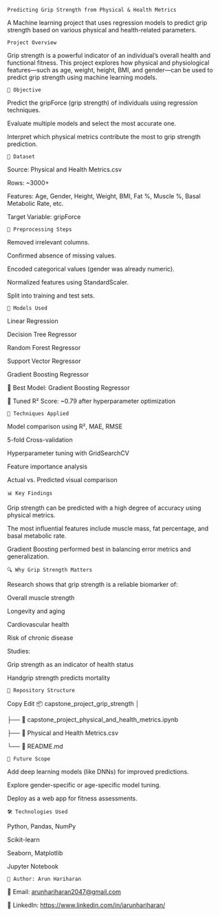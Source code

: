     Predicting Grip Strength from Physical & Health Metrics

A Machine learning project that uses regression models to predict grip strength based on various physical and health-related parameters.

    Project Overview

Grip strength is a powerful indicator of an individual’s overall health and functional fitness. This project explores how physical and physiological features—such as age, weight, height, BMI, and gender—can be used to predict grip strength using machine learning models.

    🎯 Objective

Predict the gripForce (grip strength) of individuals using regression techniques.

Evaluate multiple models and select the most accurate one.

Interpret which physical metrics contribute the most to grip strength prediction.

    📂 Dataset

Source: Physical and Health Metrics.csv

Rows: ~3000+

Features: Age, Gender, Height, Weight, BMI, Fat %, Muscle %, Basal Metabolic Rate, etc.

Target Variable: gripForce

    🔄 Preprocessing Steps

Removed irrelevant columns.

Confirmed absence of missing values.

Encoded categorical values (gender was already numeric).

Normalized features using StandardScaler.

Split into training and test sets.

    🤖 Models Used

Linear Regression

Decision Tree Regressor

Random Forest Regressor

Support Vector Regressor

Gradient Boosting Regressor

📌 Best Model: Gradient Boosting Regressor

📌 Tuned R² Score: ~0.79 after hyperparameter optimization

    🧪 Techniques Applied
Model comparison using R², MAE, RMSE

5-fold Cross-validation

Hyperparameter tuning with GridSearchCV

Feature importance analysis

Actual vs. Predicted visual comparison

    📊 Key Findings
Grip strength can be predicted with a high degree of accuracy using physical metrics.

The most influential features include muscle mass, fat percentage, and basal metabolic rate.

Gradient Boosting performed best in balancing error metrics and generalization.

    🔍 Why Grip Strength Matters
Research shows that grip strength is a reliable biomarker of:

Overall muscle strength

Longevity and aging

Cardiovascular health

Risk of chronic disease

Studies:

Grip strength as an indicator of health status

Handgrip strength predicts mortality

    📁 Repository Structure
Copy
Edit
📦 capstone_project_grip_strength
│

├── 📔 capstone_project_physical_and_health_metrics.ipynb

├── 📄 Physical and Health Metrics.csv

└── 📄 README.md

    🚀 Future Scope
Add deep learning models (like DNNs) for improved predictions.

Explore gender-specific or age-specific model tuning.

Deploy as a web app for fitness assessments.

    🛠️ Technologies Used
Python, Pandas, NumPy

Scikit-learn

Seaborn, Matplotlib

Jupyter Notebook

    👤 Author: Arun Hariharan

📧 Email: arunhariharan2047@gmail.com

🔗 LinkedIn: https://www.linkedin.com/in/iarunhariharan/



